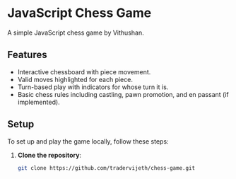 # JavaScript Chess Game

A simple JavaScript chess game by Vithushan.

## Features

- Interactive chessboard with piece movement.
- Valid moves highlighted for each piece.
- Turn-based play with indicators for whose turn it is.
- Basic chess rules including castling, pawn promotion, and en passant (if implemented).

## Setup

To set up and play the game locally, follow these steps:

1. **Clone the repository**:
   ```bash
   git clone https://github.com/tradervijeth/chess-game.git
